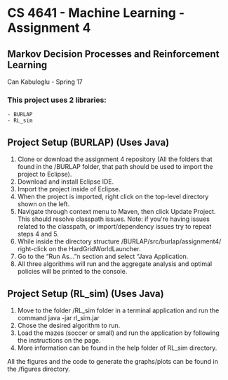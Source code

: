# CS 4641 - Machine Learning - Assignment 4
## Markov Decision Processes and Reinforcement Learning
Can Kabuloglu - Spring 17

### This project uses 2 libraries:
    - BURLAP
    - RL_sim

## Project Setup (BURLAP) (Uses Java)
1. Clone or download the assignment 4 repository (All the folders that found in the /BURLAP folder, that path should be used to import the project to Eclipse).
2. Download and install Eclipse IDE.
3. Import the project inside of Eclipse.
4. When the project is imported, right click on the top-level directory shown on the left.
5. Navigate through context menu to Maven, then click Update Project. This should resolve classpath issues.
Note: if you're having issues related to the classpath, or import/dependency issues try to repeat steps 4 and 5.
6. While inside the directory structure /BURLAP/src/burlap/assignment4/ right-click on the HardGridWorldLauncher.
7. Go to the “Run As…”n section and select “Java Application.
8. All three algorithms will run and the aggregate analysis and optimal policies will be printed to the console.

## Project Setup (RL_sim) (Uses Java)
1. Move to the folder /RL_sim folder in a terminal application and run the command java -jar rl_sim.jar
2. Chose the desired algorithm to run.
3. Load the mazes (soccer or small) and run the application by following the instructions on the page.
4. More information can be found in the help folder of RL_sim directory.


All the figures and the code to generate the graphs/plots can be found in the /figures directory.
